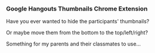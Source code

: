 ### Google Hangouts Thumbnails Chrome Extension

Have you ever wanted to hide the participants' thumbnails? 

Or maybe move them from the bottom to the top/left/right?

Something for my parents and their classmates to use...